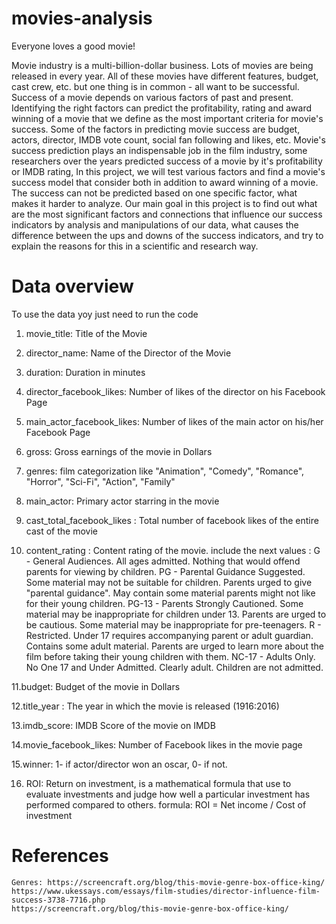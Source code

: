 # movies-analysis
Everyone loves a good movie!

Movie industry is a multi-billion-dollar business. Lots of movies are being released in every year. All of these movies have different features, budget, cast crew, etc. but one thing is in common - all want to be successful. Success of a movie depends on various factors of past and present. Identifying the right factors can predict the profitability, rating and award winning of a movie that we define as the most important criteria for movie's success. Some of the factors in predicting movie success are budget, actors, director, IMDB vote count, social fan following and likes, etc. Movie's success prediction plays an indispensable job in the film industry, some researchers over the years predicted success of a movie by it's profitability or IMDB rating, In this project, we will test various factors and find a movie's success model that consider both in addition to award winning of a movie. The success can not be predicted based on one specific factor, what makes it harder to analyze.
Our main goal in this project is to find out what are the most significant factors and connections that influence our success indicators by analysis and manipulations of our data, what causes the difference between the ups and downs of the success indicators, and try to explain the reasons for this in a scientific and research way.



# Data overview

To use the data yoy just need to run the code

1. movie_title: Title of the Movie  

2. director_name: Name of the Director of the Movie

3. duration: Duration in minutes

4. director_facebook_likes: Number of likes of the director on his Facebook Page 

5. main_actor_facebook_likes: Number of likes of the main actor on his/her Facebook Page

6. gross: Gross earnings of the movie in Dollars

7. genres: film categorization like "Animation", "Comedy", "Romance", "Horror", "Sci-Fi", "Action", "Family"

8. main_actor: Primary actor starring in the movie

9. cast_total_facebook_likes : Total number of facebook likes of the entire cast of the movie

10. content_rating : Content rating of the movie. include the next values :
G - General Audiences. All ages admitted. Nothing that would offend parents for viewing by children.
PG - Parental Guidance Suggested. Some material may not be suitable for children. Parents urged to give "parental guidance". May contain some material parents might not like for their young children.
PG-13 - Parents Strongly Cautioned. Some material may be inappropriate for children under 13. Parents are urged to be cautious. Some material may be inappropriate for pre-teenagers.
R - Restricted. Under 17 requires accompanying parent or adult guardian. Contains some adult material. Parents are urged to learn more about the film before taking their young children with them.
NC-17 - Adults Only. No One 17 and Under Admitted. Clearly adult. Children are not admitted.

11.budget: Budget of the movie in Dollars

12.title_year : The year in which the movie is released (1916:2016)

13.imdb_score: IMDB Score of the movie on IMDB

14.movie_facebook_likes: Number of Facebook likes in the movie page

15.winner: 1- if actor/director won an oscar, 0- if not.

16. ROI: Return on investment, is a mathematical formula that use to evaluate investments and judge how well a particular investment has performed compared to others.
formula: ROI = Net income / Cost of investment 

# References

 	Genres: https://screencraft.org/blog/this-movie-genre-box-office-king/
 	https://www.ukessays.com/essays/film-studies/director-influence-film-success-3738-7716.php
 	https://screencraft.org/blog/this-movie-genre-box-office-king/

